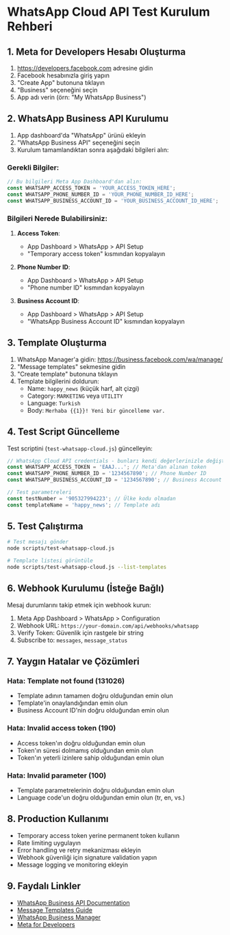 # WhatsApp Cloud API Test Kurulum Rehberi

## 1. Meta for Developers Hesabı Oluşturma

1. https://developers.facebook.com adresine gidin
2. Facebook hesabınızla giriş yapın
3. "Create App" butonuna tıklayın
4. "Business" seçeneğini seçin
5. App adı verin (örn: "My WhatsApp Business")

## 2. WhatsApp Business API Kurulumu

1. App dashboard'da "WhatsApp" ürünü ekleyin
2. "WhatsApp Business API" seçeneğini seçin
3. Kurulum tamamlandıktan sonra aşağıdaki bilgileri alın:

### Gerekli Bilgiler:

```javascript
// Bu bilgileri Meta App Dashboard'dan alın:
const WHATSAPP_ACCESS_TOKEN = 'YOUR_ACCESS_TOKEN_HERE';
const WHATSAPP_PHONE_NUMBER_ID = 'YOUR_PHONE_NUMBER_ID_HERE'; 
const WHATSAPP_BUSINESS_ACCOUNT_ID = 'YOUR_BUSINESS_ACCOUNT_ID_HERE';
```

### Bilgileri Nerede Bulabilirsiniz:

1. **Access Token**: 
   - App Dashboard > WhatsApp > API Setup
   - "Temporary access token" kısmından kopyalayın

2. **Phone Number ID**:
   - App Dashboard > WhatsApp > API Setup
   - "Phone number ID" kısmından kopyalayın

3. **Business Account ID**:
   - App Dashboard > WhatsApp > API Setup
   - "WhatsApp Business Account ID" kısmından kopyalayın

## 3. Template Oluşturma

1. WhatsApp Manager'a gidin: https://business.facebook.com/wa/manage/
2. "Message templates" sekmesine gidin
3. "Create template" butonuna tıklayın
4. Template bilgilerini doldurun:
   - Name: `happy_news` (küçük harf, alt çizgi)
   - Category: `MARKETING` veya `UTILITY`
   - Language: `Turkish`
   - Body: `Merhaba {{1}}! Yeni bir güncelleme var.`

## 4. Test Script Güncelleme

Test scriptini (`test-whatsapp-cloud.js`) güncelleyin:

```javascript
// WhatsApp Cloud API credentials - bunları kendi değerlerinizle değiştirin
const WHATSAPP_ACCESS_TOKEN = 'EAAJ...'; // Meta'dan alınan token
const WHATSAPP_PHONE_NUMBER_ID = '1234567890'; // Phone Number ID
const WHATSAPP_BUSINESS_ACCOUNT_ID = '1234567890'; // Business Account ID

// Test parametreleri
const testNumber = '905327994223'; // Ülke kodu olmadan
const templateName = 'happy_news'; // Template adı
```

## 5. Test Çalıştırma

```bash
# Test mesajı gönder
node scripts/test-whatsapp-cloud.js

# Template listesi görüntüle
node scripts/test-whatsapp-cloud.js --list-templates
```

## 6. Webhook Kurulumu (İsteğe Bağlı)

Mesaj durumlarını takip etmek için webhook kurun:

1. Meta App Dashboard > WhatsApp > Configuration
2. Webhook URL: `https://your-domain.com/api/webhooks/whatsapp`
3. Verify Token: Güvenlik için rastgele bir string
4. Subscribe to: `messages`, `message_status`

## 7. Yaygın Hatalar ve Çözümleri

### Hata: Template not found (131026)
- Template adının tamamen doğru olduğundan emin olun
- Template'in onaylandığından emin olun
- Business Account ID'nin doğru olduğundan emin olun

### Hata: Invalid access token (190)
- Access token'ın doğru olduğundan emin olun
- Token'ın süresi dolmamış olduğundan emin olun
- Token'ın yeterli izinlere sahip olduğundan emin olun

### Hata: Invalid parameter (100)
- Template parametrelerinin doğru olduğundan emin olun
- Language code'un doğru olduğundan emin olun (tr, en, vs.)

## 8. Production Kullanımı

- Temporary access token yerine permanent token kullanın
- Rate limiting uygulayın
- Error handling ve retry mekanizması ekleyin
- Webhook güvenliği için signature validation yapın
- Message logging ve monitoring ekleyin

## 9. Faydalı Linkler

- [WhatsApp Business API Documentation](https://developers.facebook.com/docs/whatsapp)
- [Message Templates Guide](https://developers.facebook.com/docs/whatsapp/message-templates)
- [WhatsApp Business Manager](https://business.facebook.com/wa/manage/)
- [Meta for Developers](https://developers.facebook.com/)
